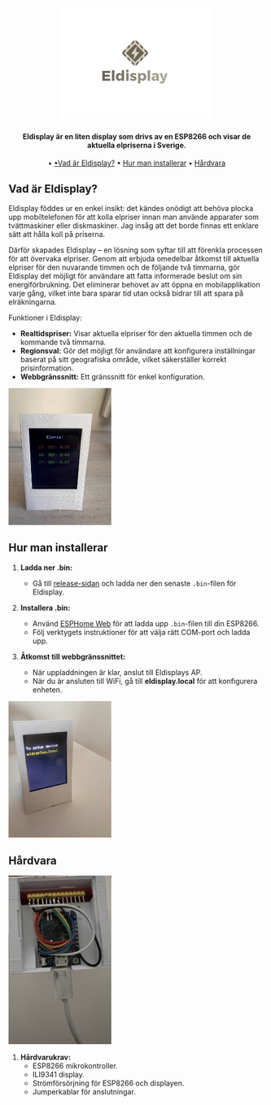 <h1 align="center">
  <br>
  <a href="http://www.amitmerchant.com/electron-markdownify"><img src="https://github.com/PhPersson/eldisplay/blob/main/images/logo.png" alt="logo height="300" width="300"></a>
</h1>

<h4 align="center">Eldisplay är en liten display som drivs av en ESP8266 och visar de aktuella elpriserna i Sverige.</h4>
<p align="center">
   •
  <a href="#vad-ar-eldisplay">•Vad är Eldisplay?</a> •
  <a href="#hur-man-installera">Hur man installerar</a> •
  <a href="#hårdvara">Hårdvara</a>
</p>

## Vad är Eldisplay?

Eldisplay föddes ur en enkel insikt: det kändes onödigt att behöva plocka upp mobiltelefonen för att kolla elpriser innan man använde apparater som tvättmaskiner eller diskmaskiner. Jag insåg att det borde finnas ett enklare sätt att hålla koll på priserna.

Därför skapades Eldisplay – en lösning som syftar till att förenkla processen för att övervaka elpriser. Genom att erbjuda omedelbar åtkomst till aktuella elpriser för den nuvarande timmen och de följande två timmarna, gör Eldisplay det möjligt för användare att fatta informerade beslut om sin energiförbrukning. Det eliminerar behovet av att öppna en mobilapplikation varje gång, vilket inte bara sparar tid utan också bidrar till att spara på elräkningarna.


Funktioner i Eldisplay:

* **Realtidspriser:** Visar aktuella elpriser för den aktuella timmen och de kommande två timmarna.
* **Regionsval:** Gör det möjligt för användare att konfigurera inställningar baserat på sitt geografiska område, vilket säkerställer korrekt prisinformation.
* **Webbgränssnitt:** Ett gränssnitt för enkel konfiguration.

<a href=""><img src="https://github.com/PhPersson/eldisplay/raw/main/images/eldisplay.jpeg" alt="" height="40%" width="40%"></a>

## Hur man installerar

1. **Ladda ner .bin:**
   - Gå till [release-sidan](https://github.com/PhPersson/eldisplay/releases) och ladda ner den senaste `.bin`-filen för Eldisplay.

2. **Installera .bin:**
   - Använd [ESPHome Web](https://web.esphome.io/) för att ladda upp `.bin`-filen till din ESP8266.
   - Följ verktygets instruktioner för att välja rätt COM-port och ladda upp.

3. **Åtkomst till webbgränssnittet:**
   - När uppladdningen är klar, anslut till Eldisplays AP.
   - När du är ansluten till WiFi, gå till __eldisplay.local__ för att konfigurera enheten.

<img src="https://github.com/PhPersson/eldisplay/blob/main/images/setup_error.jpeg" width=40% height=40% >

## Hårdvara
<a href=""><img src="https://github.com/PhPersson/eldisplay/raw/main/images/eldisplay_below.jpeg" alt="" height="40%" width="40%"></a>

1. **Hårdvarukrav:**
   - ESP8266 mikrokontroller.
   - ILI9341 display.
   - Strömförsörjning för ESP8266 och displayen.
   - Jumperkablar för anslutningar.

